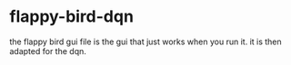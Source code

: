 # flappy-bird-dqn

the flappy bird gui file is the gui that just works when you run it. it is then adapted for the dqn. 
